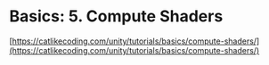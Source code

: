 # Basics: 5. Compute Shaders

[https://catlikecoding.com/unity/tutorials/basics/compute-shaders/](https://catlikecoding.com/unity/tutorials/basics/compute-shaders/)
